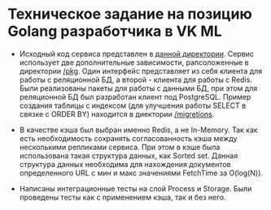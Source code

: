# Техническое задание на позицию Golang разработчика в VK ML

- Исходный код сервиса представлен в [данной директории](/cmd/processor/). Сервис использует две дополнительные зависимости, рапсоложенные в директории [/pkg](/pkg/). Один интерфейс представляет из себя клиента для работы с реляционной БД, а второй - клиента для работы с Redis. Были реализованы пакеты для работы с данными БД, при этом для реляционной БД был разработан клиент под PostgreSQL. Пример создания таблицы с индексом (для улучшения работы SELECT в связке с ORDER BY) находится в диектории [/migretions](/migrations/postgre/init.sql).

- В качестве кэша был выбран именно Redis, а не In-Memory. Так как есть необходимость сохранять согласованность кэша между несколькими репликами сервиса. При этом в кэше была использована такая структура данных, как Sorted set. Данная структура данных необходима для нахождения документов определенного URL с мин и макс значениями FetchTime за O(log(N)).

- Написаны интеграционные тесты на слой Process и Storage. Были проведены тесты как с применением кэша, так и без него.